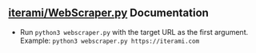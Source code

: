[iterami/WebScraper.py](https://github.com/iterami/WebScraper.py) Documentation
-------------------------------------------------------------------------------

* Run `python3 webscraper.py` with the target URL as the first argument. Example: `python3 webscraper.py https://iterami.com`
